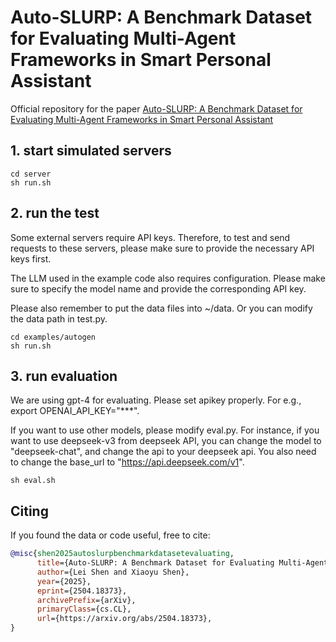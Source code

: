 # Auto-SLURP: A Benchmark Dataset for Evaluating Multi-Agent Frameworks in Smart Personal Assistant

Official repository for the paper [Auto-SLURP: A Benchmark Dataset for Evaluating Multi-Agent Frameworks in Smart Personal Assistant](https://arxiv.org/abs/2504.18373)

## 1. start simulated servers
```
cd server
sh run.sh
```
## 2. run the test
Some external servers require API keys. Therefore, to test and send requests to these servers, please make sure to provide the necessary API keys first.

The LLM used in the example code also requires configuration. Please make sure to specify the model name and provide the corresponding API key.

Please also remember to put the data files into ~/data. Or you can modify the data path in test.py.
```
cd examples/autogen
sh run.sh
```
## 3. run evaluation
We are using gpt-4 for evaluating. Please set apikey properly. For e.g., export OPENAI_API_KEY="***".

If you want to use other models, please modify eval.py. For instance, if you want to use deepseek-v3 from deepseek API, you can change the model to "deepseek-chat", and change the api to your deepseek api. You also need to change the base_url to "https://api.deepseek.com/v1".
```
sh eval.sh
```

## Citing

If you found the data or code useful, free to cite:
```bibtex
@misc{shen2025autoslurpbenchmarkdatasetevaluating,
      title={Auto-SLURP: A Benchmark Dataset for Evaluating Multi-Agent Frameworks in Smart Personal Assistant}, 
      author={Lei Shen and Xiaoyu Shen},
      year={2025},
      eprint={2504.18373},
      archivePrefix={arXiv},
      primaryClass={cs.CL},
      url={https://arxiv.org/abs/2504.18373}, 
}
```
